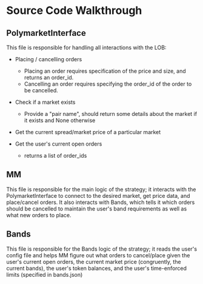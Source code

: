 # Source Code Walkthrough

## PolymarketInterface

This file is responsible for handling all interactions with the LOB:
* Placing / cancelling orders
    - Placing an order requires specification of the price and size, and returns an order_id.
    - Cancelling an order requires specifying the order_id of the order to be cancelled.

* Check if a market exists
    - Provide a "pair name", should return some details about the market if it exists and None otherwise

* Get the current spread/market price of a particular market

* Get the user's current open orders
    - returns a list of order_ids

## MM

This file is responsible for the main logic of the strategy; it interacts with the PolymarketInterface to connect to the desired market, get price data, and place/cancel orders.  It also interacts with Bands, which tells it which orders should be cancelled to maintain the user's band requirements as well as what new orders to place.

## Bands

This file is responsible for the Bands logic of the strategy;  it reads the user's config file and helps MM figure out what orders to cancel/place given the user's current open orders, the current market price (congruently, the current bands), the user's token balances, and the user's time-enforced limits (specified in bands.json)